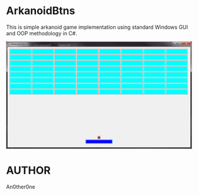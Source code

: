 # ArkanoidBtns

This is simple arkanoid game implementation using standard Windows GUI and OOP methodology in C#.

![m28.gif](img/sshot01.png)

# AUTHOR
   An0ther0ne
